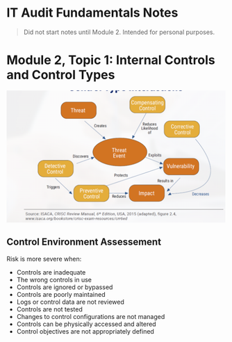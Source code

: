 # IT Audit Fundamentals Notes

> Did not start notes until Module 2. Intended for personal purposes.

# Module 2, Topic 1: Internal Controls and Control Types

![Controls](./_IMG/M2T1_Controls.png)

## Control Environment Assessement 

Risk is more severe when:

- Controls are inadequate
- The wrong controls in use
- Controls are ignored or bypassed
- Controls are poorly maintained
- Logs or control data are not reviewed
- Controls are not tested
- Changes to control configurations are not managed
- Controls can be physically accessed and altered
- Control objectives are not appropriately defined

